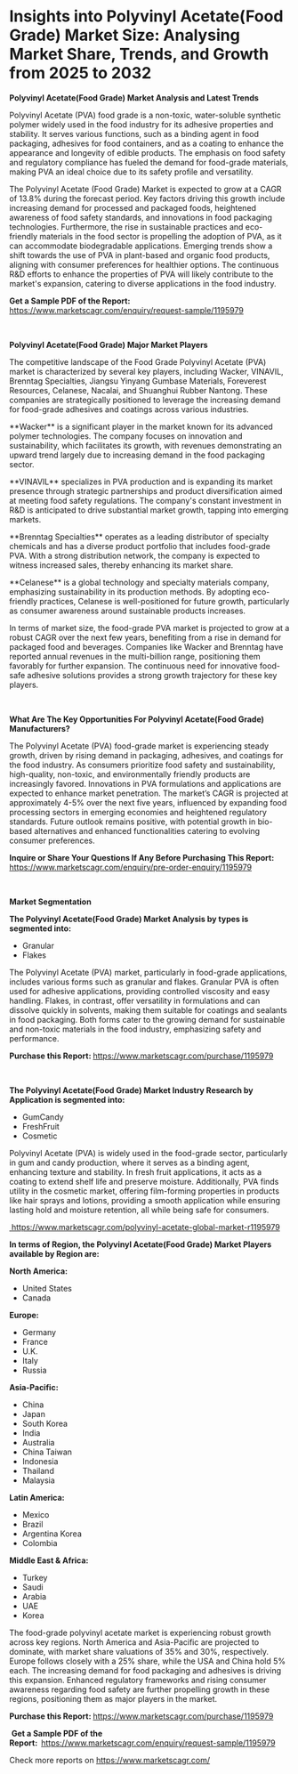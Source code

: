 <p><h1>Insights into Polyvinyl Acetate(Food Grade) Market Size: Analysing Market Share, Trends, and Growth from 2025 to 2032</h1></p><p><strong>Polyvinyl Acetate(Food Grade) Market Analysis and Latest Trends</strong></p>
<p><p>Polyvinyl Acetate (PVA) food grade is a non-toxic, water-soluble synthetic polymer widely used in the food industry for its adhesive properties and stability. It serves various functions, such as a binding agent in food packaging, adhesives for food containers, and as a coating to enhance the appearance and longevity of edible products. The emphasis on food safety and regulatory compliance has fueled the demand for food-grade materials, making PVA an ideal choice due to its safety profile and versatility.</p><p>The Polyvinyl Acetate (Food Grade) Market is expected to grow at a CAGR of 13.8% during the forecast period. Key factors driving this growth include increasing demand for processed and packaged foods, heightened awareness of food safety standards, and innovations in food packaging technologies. Furthermore, the rise in sustainable practices and eco-friendly materials in the food sector is propelling the adoption of PVA, as it can accommodate biodegradable applications. Emerging trends show a shift towards the use of PVA in plant-based and organic food products, aligning with consumer preferences for healthier options. The continuous R&D efforts to enhance the properties of PVA will likely contribute to the market's expansion, catering to diverse applications in the food industry.</p></p>
<p><strong>Get a Sample PDF of the Report:&nbsp;</strong> <a href="https://www.marketscagr.com/enquiry/request-sample/1195979?utm_campaign=3192&utm_medium=2&utm_source=Github&utm_content=ia&utm_term=22032025&utm_id=polyvinyl-acetatefood-grade">https://www.marketscagr.com/enquiry/request-sample/1195979</a></p>
<p>&nbsp;</p>
<p><strong>Polyvinyl Acetate(Food Grade) Major Market Players</strong></p>
<p><p>The competitive landscape of the Food Grade Polyvinyl Acetate (PVA) market is characterized by several key players, including Wacker, VINAVIL, Brenntag Specialties, Jiangsu Yinyang Gumbase Materials, Foreverest Resources, Celanese, Nacalai, and Shuanghui Rubber Nantong. These companies are strategically positioned to leverage the increasing demand for food-grade adhesives and coatings across various industries.</p><p>**Wacker** is a significant player in the market known for its advanced polymer technologies. The company focuses on innovation and sustainability, which facilitates its growth, with revenues demonstrating an upward trend largely due to increasing demand in the food packaging sector.</p><p>**VINAVIL** specializes in PVA production and is expanding its market presence through strategic partnerships and product diversification aimed at meeting food safety regulations. The company's constant investment in R&D is anticipated to drive substantial market growth, tapping into emerging markets.</p><p>**Brenntag Specialties** operates as a leading distributor of specialty chemicals and has a diverse product portfolio that includes food-grade PVA. With a strong distribution network, the company is expected to witness increased sales, thereby enhancing its market share.</p><p>**Celanese** is a global technology and specialty materials company, emphasizing sustainability in its production methods. By adopting eco-friendly practices, Celanese is well-positioned for future growth, particularly as consumer awareness around sustainable products increases.</p><p>In terms of market size, the food-grade PVA market is projected to grow at a robust CAGR over the next few years, benefiting from a rise in demand for packaged food and beverages. Companies like Wacker and Brenntag have reported annual revenues in the multi-billion range, positioning them favorably for further expansion. The continuous need for innovative food-safe adhesive solutions provides a strong growth trajectory for these key players.</p></p>
<p>&nbsp;</p>
<p><strong>What Are The Key Opportunities For Polyvinyl Acetate(Food Grade) Manufacturers?</strong></p>
<p><p>The Polyvinyl Acetate (PVA) food-grade market is experiencing steady growth, driven by rising demand in packaging, adhesives, and coatings for the food industry. As consumers prioritize food safety and sustainability, high-quality, non-toxic, and environmentally friendly products are increasingly favored. Innovations in PVA formulations and applications are expected to enhance market penetration. The market’s CAGR is projected at approximately 4-5% over the next five years, influenced by expanding food processing sectors in emerging economies and heightened regulatory standards. Future outlook remains positive, with potential growth in bio-based alternatives and enhanced functionalities catering to evolving consumer preferences.</p></p>
<p><strong>Inquire or Share Your Questions If Any Before Purchasing This Report:</strong> <a href="https://www.marketscagr.com/enquiry/pre-order-enquiry/1195979?utm_campaign=3192&utm_medium=2&utm_source=Github&utm_content=ia&utm_term=22032025&utm_id=polyvinyl-acetatefood-grade">https://www.marketscagr.com/enquiry/pre-order-enquiry/1195979</a></p>
<p>&nbsp;</p>
<p><strong>Market Segmentation</strong></p>
<p><strong>The Polyvinyl Acetate(Food Grade) Market Analysis by types is segmented into:</strong></p>
<p><ul><li>Granular</li><li>Flakes</li></ul></p>
<p><p>The Polyvinyl Acetate (PVA) market, particularly in food-grade applications, includes various forms such as granular and flakes. Granular PVA is often used for adhesive applications, providing controlled viscosity and easy handling. Flakes, in contrast, offer versatility in formulations and can dissolve quickly in solvents, making them suitable for coatings and sealants in food packaging. Both forms cater to the growing demand for sustainable and non-toxic materials in the food industry, emphasizing safety and performance.</p></p>
<p><strong>Purchase this Report:&nbsp;</strong><a href="https://www.marketscagr.com/purchase/1195979?utm_campaign=3192&utm_medium=2&utm_source=Github&utm_content=ia&utm_term=22032025&utm_id=polyvinyl-acetatefood-grade">https://www.marketscagr.com/purchase/1195979</a></p>
<p>&nbsp;</p>
<p><strong>The Polyvinyl Acetate(Food Grade) Market Industry Research by Application is segmented into:</strong></p>
<p><ul><li>GumCandy</li><li>FreshFruit</li><li>Cosmetic</li></ul></p>
<p><p>Polyvinyl Acetate (PVA) is widely used in the food-grade sector, particularly in gum and candy production, where it serves as a binding agent, enhancing texture and stability. In fresh fruit applications, it acts as a coating to extend shelf life and preserve moisture. Additionally, PVA finds utility in the cosmetic market, offering film-forming properties in products like hair sprays and lotions, providing a smooth application while ensuring lasting hold and moisture retention, all while being safe for consumers.</p></p>
<p><a href="https://www.marketscagr.com/polyvinyl-acetate-global-market-r1195979?utm_campaign=3192&utm_medium=2&utm_source=Github&utm_content=ia&utm_term=22032025&utm_id=polyvinyl-acetatefood-grade">&nbsp;https://www.marketscagr.com/polyvinyl-acetate-global-market-r1195979</a></p>
<p><strong>In terms of Region, the Polyvinyl Acetate(Food Grade) Market Players available by Region are:</strong></p>
<p>
    <p> <strong> North America: </strong>
        <ul>
            <li>United States</li>
            <li>Canada</li>
        </ul>
        </p> 
    <p> <strong> Europe: </strong>
        <ul>
            <li>Germany</li>
            <li>France</li>
            <li>U.K.</li>
            <li>Italy</li>
            <li>Russia</li>
        </ul>
        </p> 
    <p> <strong> Asia-Pacific: </strong>
        <ul>
            <li>China</li>
            <li>Japan</li>
            <li>South Korea</li>
            <li>India</li>
            <li>Australia</li>
            <li>China Taiwan</li>
            <li>Indonesia</li>
            <li>Thailand</li>
            <li>Malaysia</li>
        </ul>
        </p> 
    <p> <strong> Latin America: </strong>
        <ul>
            <li>Mexico</li>
            <li>Brazil</li>
            <li>Argentina Korea</li>
            <li>Colombia</li>
        </ul>
        </p> 
    <p> <strong> Middle East & Africa: </strong>
        <ul>
            <li>Turkey</li>
            <li>Saudi</li>
            <li>Arabia</li>
            <li>UAE</li>
            <li>Korea</li>
        </ul>
    </p>
    </p>
<p><p>The food-grade polyvinyl acetate market is experiencing robust growth across key regions. North America and Asia-Pacific are projected to dominate, with market share valuations of 35% and 30%, respectively. Europe follows closely with a 25% share, while the USA and China hold 5% each. The increasing demand for food packaging and adhesives is driving this expansion. Enhanced regulatory frameworks and rising consumer awareness regarding food safety are further propelling growth in these regions, positioning them as major players in the market.</p></p>
<p><strong>Purchase this Report: </strong><a href="https://www.marketscagr.com/purchase/1195979?utm_campaign=3192&utm_medium=2&utm_source=Github&utm_content=ia&utm_term=22032025&utm_id=polyvinyl-acetatefood-grade">https://www.marketscagr.com/purchase/1195979</a></p>
<p>&nbsp;<strong>Get a Sample PDF of the Report:&nbsp;&nbsp;</strong><a href="https://www.marketscagr.com/enquiry/request-sample/1195979?utm_campaign=3192&utm_medium=2&utm_source=Github&utm_content=ia&utm_term=22032025&utm_id=polyvinyl-acetatefood-grade">https://www.marketscagr.com/enquiry/request-sample/1195979</a></p>
<p><strong></strong></p>
<p>Check more reports on <a href="https://www.marketscagr.com/?utm_campaign=3192&utm_medium=2&utm_source=Github&utm_content=ia&utm_term=22032025&utm_id=polyvinyl-acetatefood-grade">https://www.marketscagr.com/</a></p>